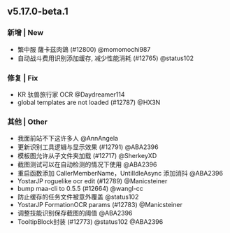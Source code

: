 ## v5.17.0-beta.1

### 新增 | New

* 繁中服 薩卡茲肉鴿 (#12800) @momomochi987
* 自动战斗费用识别添加缓存, 减少性能消耗 (#12765) @status102

### 修复 | Fix

* KR 驮兽旅行家 OCR @Daydreamer114
* global templates are not loaded (#12787) @HX3N

### 其他 | Other

* 我面前站不下这许多人 @AnnAngela
* 更新识别工具逻辑与显示效果 (#12791) @ABA2396
* 模板图允许从子文件夹加载 (#12717) @SherkeyXD
* 截图测试可以在自动检测的情况下使用 @ABA2396
* 重启函数添加 CallerMemberName，UntilIdleAsync 添加消抖 @ABA2396
* YostarJP roguelike ocr edit (#12789) @Manicsteiner
* bump maa-cli to 0.5.5 (#12664) @wangl-cc
* 防止缓存的任务文件被意外覆盖 @status102
* YostarJP FormationOCR params (#12783) @Manicsteiner
* 调整技能识别保存截图的阈值 @ABA2396
* TooltipBlock封装 (#12773) @status102 @ABA2396
